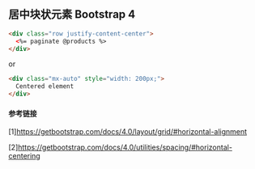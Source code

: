 ## 居中块状元素 Bootstrap 4

```html
<div class="row justify-content-center">
  <%= paginate @products %>
</div>
```

or

```html
<div class="mx-auto" style="width: 200px;">
  Centered element
</div>
```

#### 参考链接
[1]https://getbootstrap.com/docs/4.0/layout/grid/#horizontal-alignment

[2]https://getbootstrap.com/docs/4.0/utilities/spacing/#horizontal-centering
